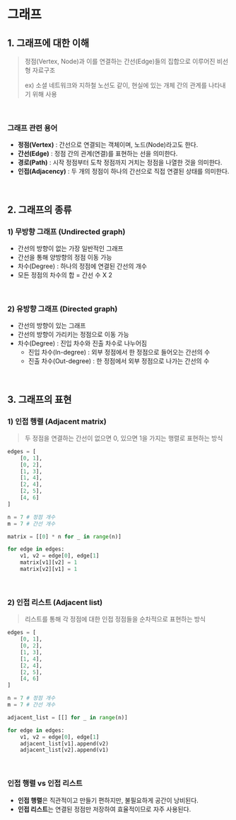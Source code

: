 # 그래프

## 1. 그래프에 대한 이해

> 정점(Vertex, Node)과 이를 연결하는 간선(Edge)들의 집합으로 이루어진 비선형 자료구조
>
> ex) 소셜 네트워크와 지하철 노선도 같이, 현실에 있는 개체 간의 관계를 나타내기 위해 사용

<br/>

### 그래프 관련 용어

- **정점(Vertex)** : 간선으로 연결되는 객체이며, 노드(Node)라고도 한다.
- **간선(Edge)** : 정점 간의 관계(연결)를 표현하는 선을 의미한다.
- **경로(Path)** : 시작 정점부터 도착 정점까지 거치는 정점을 나열한 것을 의미한다.
- **인접(Adjacency)** : 두 개의 정점이 하나의 간선으로 직접 연결된 상태를 의미한다.

<br/>

## 2. 그래프의 종류

### 1) 무방향 그래프 (Undirected graph)

- 간선의 방향이 없는 가장 일반적인 그래프
- 간선을 통해 양방향의 정점 이동 가능
- 차수(Degree) : 하나의 정점에 연결된 간선의 개수
- 모든 정점의 차수의 합 = 간선 수 X 2

<br/>

### 2) 유방향 그래프 (Directed graph)

- 간선의 방향이 있는 그래프
- 간선의 방향이 가리키는 정점으로 이동 가능
- 차수(Degree) : 진입 차수와 진출 차수로 나누어짐
  - 진입 차수(In-degree) : 외부 정점에서 한 정점으로 들어오는 간선의 수
  - 진출 차수(Out-degree) : 한 정점에서 외부 정점으로 나가는 간선의 수

<br/>

## 3. 그래프의 표현

### 1) 인접 행렬 (Adjacent matrix)

> 두 정점을 연결하는 간선이 없으면 0, 있으면 1을 가지는 행렬로 표현하는 방식

```python
edges = [
    [0, 1],
    [0, 2],
    [1, 3],
    [1, 4],
    [2, 4],
    [2, 5],
    [4, 6]
]

n = 7 # 정점 개수
m = 7 # 간선 개수

matrix = [[0] * n for _ in range(n)]

for edge in edges:
    v1, v2 = edge[0], edge[1]
    matrix[v1][v2] = 1
    matrix[v2][v1] = 1
```

<br/>

### 2) 인접 리스트 (Adjacent list)

> 리스트를 통해 각 정점에 대한 인접 정점들을 순차적으로 표현하는 방식

```python
edges = [
    [0, 1],
    [0, 2],
    [1, 3],
    [1, 4],
    [2, 4],
    [2, 5],
    [4, 6]
]

n = 7 # 정점 개수
m = 7 # 간선 개수

adjacent_list = [[] for _ in range(n)]

for edge in edges:
    v1, v2 = edge[0], edge[1]
    adjacent_list[v1].append(v2)
    adjacent_list[v2].append(v1)
```

<br/>

### 인접 행렬 vs 인접 리스트

- **인접 행렬**은 직관적이고 만들기 편하지만, 불필요하게 공간이 낭비된다.
- **인접 리스트**는 연결된 정점만 저장하여 효율적이므로 자주 사용된다.